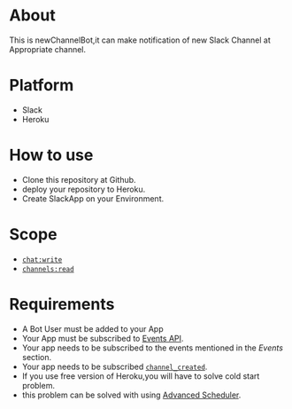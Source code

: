 # About
This is newChannelBot,it can make notification of new Slack Channel at Appropriate channel.

# Platform

* Slack
* Heroku

# How to use

* Clone this repository at Github.
* deploy your repository to Heroku.
* Create SlackApp on your Environment.

# Scope
-  [`chat:write`](https://api.slack.com/scopes/chat:write)
-  [`channels:read`](https://api.slack.com/scopes/channels:read)

# Requirements

* A Bot User must be added to your App
* Your App must be subscribed to [Events API](https://api.slack.com/events-api).
* Your app needs to be subscribed to the events mentioned in the *Events* section.
* Your app needs to be subscribed [`channel_created`](https://api.slack.com/events/channel_created).
* If you use free version of Heroku,you will have to solve cold start problem.
* this problem can be solved with using [Advanced Scheduler](https://elements.heroku.com/addons/advanced-scheduler).
